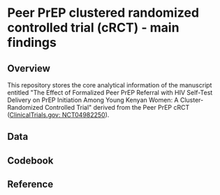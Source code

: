 # Peer PrEP clustered randomized controlled trial (cRCT) - main findings

## Overview

This repository stores the core analytical information of the manuscript entitled "The Effect of Formalized Peer PrEP Referral with HIV Self-Test Delivery on PrEP Initiation Among Young Kenyan Women: A Cluster-Randomized Controlled Trial" derived from the Peer PrEP cRCT ([ClinicalTrials.gov: NCT04982250](https://clinicaltrials.gov/study/NCT04982250?cond=HIV&titles=Peer%20PrEP&rank=1)).


## Data


## Codebook


## Reference
